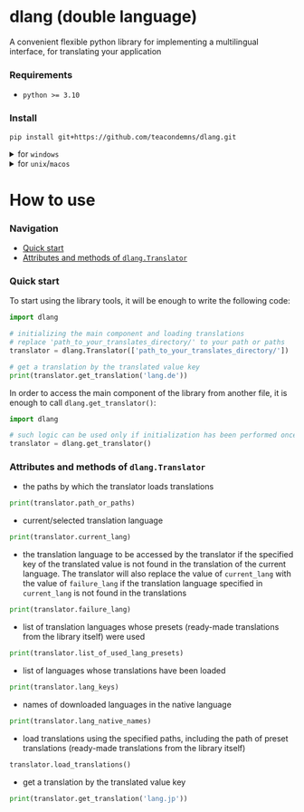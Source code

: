 # dlang (double language)
A convenient flexible python library for implementing a multilingual interface, for translating your application

### Requirements
- `python >= 3.10`

### Install
```
pip install git+https://github.com/teacondemns/dlang.git
```

<details>
  <summary>for <code>windows</code></summary>
  

```
py -m pip install git+https://github.com/teacondemns/dlang.git
```
</details>

<details>
  <summary>for <code>unix</code>/<code>macos</code></summary>
  

```
python3 -m pip install git+https://github.com/teacondemns/dlang.git
```
</details>

# How to use
### Navigation
- [Quick start](#quick-start)
- [Attributes and methods of `dlang.Translator`](#attributes-and-methods-of-dlangtranslator)

### Quick start
To start using the library tools, it will be enough to write the following code:
```py
import dlang

# initializing the main component and loading translations
# replace 'path_to_your_translates_directory/' to your path or paths
translator = dlang.Translator(['path_to_your_translates_directory/'])

# get a translation by the translated value key
print(translator.get_translation('lang.de'))
```
In order to access the main component of the library from another file, it is enough to call `dlang.get_translator()`:
```py
import dlang

# such logic can be used only if initialization has been performed once, as in the code above
translator = dlang.get_translator()
```

### Attributes and methods of `dlang.Translator`
- the paths by which the translator loads translations
```py
print(translator.path_or_paths)
```
- current/selected translation language
```py
print(translator.current_lang)
```
- the translation language to be accessed by the translator if the specified key of the translated value is not found in the translation of the current language. The translator will also replace the value of `current_lang` with the value of `failure_lang` if the translation language specified in `current_lang` is not found in the translations
```py
print(translator.failure_lang)
```
- list of translation languages whose presets (ready-made translations from the library itself) were used
```py
print(translator.list_of_used_lang_presets)
```
- list of languages whose translations have been loaded
```py
print(translator.lang_keys)
```
- names of downloaded languages in the native language
```py
print(translator.lang_native_names)
```
- load translations using the specified paths, including the path of preset translations (ready-made translations from the library itself)
```py
translator.load_translations()
```
- get a translation by the translated value key
```py
print(translator.get_translation('lang.jp'))
```
